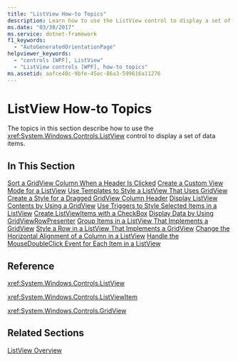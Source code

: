 ```yaml
---
title: "ListView How-to Topics"
description: Learn how to use the ListView control to display a set of data items in a Windows Presentation Foundation (WPF) application.
ms.date: "03/30/2017"
ms.service: dotnet-framework
f1_keywords:
  - "AutoGeneratedOrientationPage"
helpviewer_keywords:
  - "controls [WPF], ListView"
  - "ListView controls [WPF], how-to topics"
ms.assetid: aafce40c-9bfe-45ec-86a3-599616a11276
---
```

# ListView How-to Topics

The topics in this section describe how to use the <xref:System.Windows.Controls.ListView> control to display a set of data items.

## In This Section

[Sort a GridView Column When a Header Is Clicked](how-to-sort-a-gridview-column-when-a-header-is-clicked.md)
[Create a Custom View Mode for a ListView](how-to-create-a-custom-view-mode-for-a-listview.md)
[Use Templates to Style a ListView That Uses GridView](how-to-use-templates-to-style-a-listview-that-uses-gridview.md)
[Create a Style for a Dragged GridView Column Header](how-to-create-a-style-for-a-dragged-gridview-column-header.md)
[Display ListView Contents by Using a GridView](how-to-display-listview-contents-by-using-a-gridview.md)
[Use Triggers to Style Selected Items in a ListView](how-to-use-triggers-to-style-selected-items-in-a-listview.md)
[Create ListViewItems with a CheckBox](how-to-create-listviewitems-with-a-checkbox.md)
[Display Data by Using GridViewRowPresenter](how-to-display-data-by-using-gridviewrowpresenter.md)
[Group Items in a ListView That Implements a GridView](how-to-group-items-in-a-listview-that-implements-a-gridview.md)
[Style a Row in a ListView That Implements a GridView](how-to-style-a-row-in-a-listview-that-implements-a-gridview.md)
[Change the Horizontal Alignment of a Column in a ListView](how-to-change-the-horizontal-alignment-of-a-column-in-a-listview.md)
[Handle the MouseDoubleClick Event for Each Item in a ListView](how-to-handle-the-mousedoubleclick-event-for-each-item-in-a-listview.md)

## Reference

<xref:System.Windows.Controls.ListView>

<xref:System.Windows.Controls.ListViewItem>

<xref:System.Windows.Controls.GridView>

## Related Sections

[ListView Overview](listview-overview.md)
